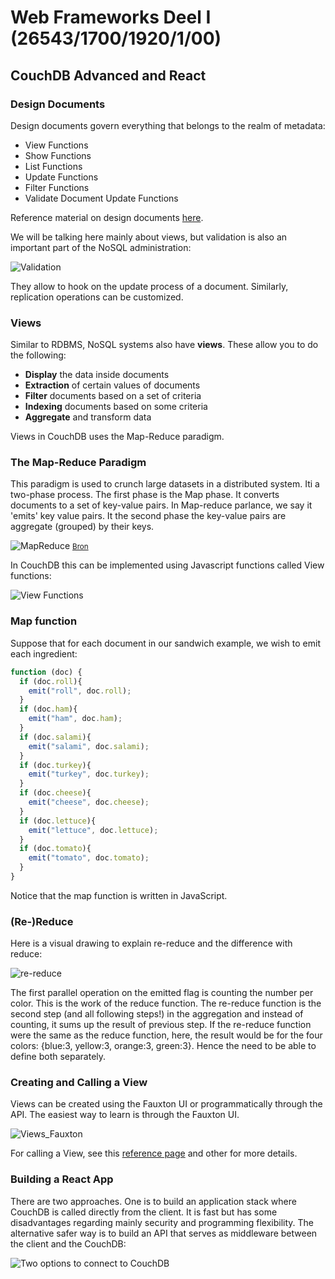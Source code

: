 # Web Frameworks Deel I (26543/1700/1920/1/00)

## CouchDB Advanced and React

### Design Documents

Design documents govern everything that belongs to the realm of metadata:

- View Functions
- Show Functions
- List Functions
- Update Functions
- Filter Functions
- Validate Document Update Functions

Reference material on design documents [here](https://docs.couchdb.org/en/stable/ddocs/index.html).

We will be talking here mainly about views, but validation is also an important part of the NoSQL administration:

![Validation](Media/Validation_Functions.png)

They allow to hook on the update process of a document. Similarly, replication operations can be customized.

### Views

Similar to RDBMS, NoSQL systems also have **views**. These allow you to do the following:

- **Display** the data inside documents
- **Extraction** of certain values of documents
- **Filter** documents based on a set of criteria
- **Indexing** documents based on some criteria
- **Aggregate** and transform data

Views in CouchDB uses the Map-Reduce paradigm.

### The Map-Reduce Paradigm

This paradigm is used to crunch large datasets in a distributed system. Iti a two-phase process. The first phase is the Map phase. It converts documents to a set of key-value pairs. In Map-reduce parlance, we say it 'emits' key value pairs. It the second phase the key-value pairs are aggregate (grouped) by their keys.

![MapReduce](Media/MapReduce.png)
<small>[Bron](https://www.youtube.com/watch?v=lgWy7BwIKKQ)</small>

In CouchDB this can be implemented using Javascript functions called View functions:

![View Functions](Media/View_Functions.png)

### Map function

Suppose that for each document in our sandwich example, we wish to emit each ingredient:

```js
function (doc) {
  if (doc.roll){
    emit("roll", doc.roll);
  }
  if (doc.ham){
    emit("ham", doc.ham);
  }
  if (doc.salami){
    emit("salami", doc.salami);
  }
  if (doc.turkey){
    emit("turkey", doc.turkey);
  }
  if (doc.cheese){
    emit("cheese", doc.cheese);
  }
  if (doc.lettuce){
    emit("lettuce", doc.lettuce);
  }
  if (doc.tomato){
    emit("tomato", doc.tomato);
  }
}
```

Notice that the map function is written in JavaScript.

### (Re-)Reduce

Here is a visual drawing to explain re-reduce and the difference with reduce:

![re-reduce](Media/Rereduce.png)

The first parallel operation on the emitted flag is counting the number per color. This is the work of the reduce function. The re-reduce function is the second step (and all following steps!) in the aggregation and instead of counting, it sums up the result of previous step. If the re-reduce function were the same as the reduce function, here, the result would be for the four colors: {blue:3, yellow:3, orange:3, green:3}. Hence the need to be able to define both separately.

### Creating and Calling a View

Views can be created using the Fauxton UI or programmatically through the API. The easiest way to learn is through the Fauxton UI.

![Views_Fauxton](Media/Views_Fauxton.png)

For calling a View, see this [reference page](https://docs.couchdb.org/en/stable/api/ddoc/views.html#querying-views-and-indexes) and other for more details.

### Building a React App

There are two approaches. One is to build an application stack where CouchDB is called directly from the client. It is fast but has some disadvantages regarding mainly security and programming flexibility. The alternative safer way is to build an API that serves as middleware between the client and the CouchDB:

![Two options to connect to CouchDB](Media/CouchConnectOptions.png)




